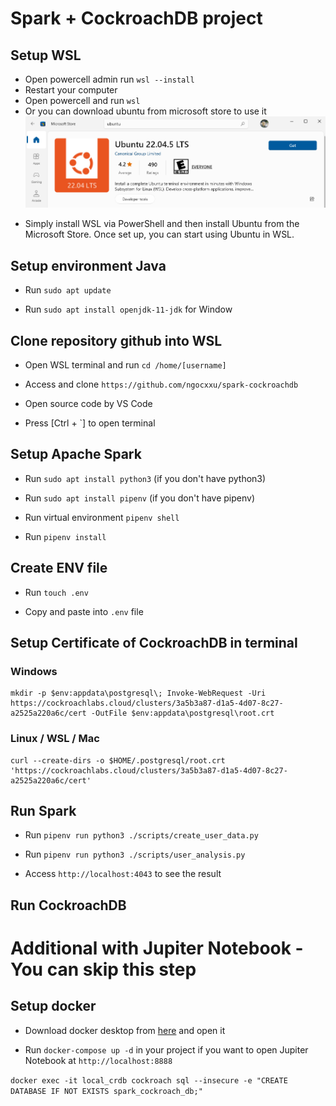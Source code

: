 # Spark + CockroachDB project

## Setup WSL

- Open powercell admin run `wsl --install`
- Restart your computer
- Open powercell and run `wsl`
- Or you can download ubuntu from microsoft store to use it
  ![alt text](image.png)

* Simply install WSL via PowerShell and then install Ubuntu from the Microsoft Store. Once set up, you can start using Ubuntu in WSL.

## Setup environment Java

- Run `sudo apt update`

- Run `sudo apt install openjdk-11-jdk` for Window

## Clone repository github into WSL

- Open WSL terminal and run `cd /home/[username]`

- Access and clone `https://github.com/ngocxxu/spark-cockroachdb`

- Open source code by VS Code

- Press [Ctrl + `] to open terminal

## Setup Apache Spark

- Run `sudo apt install python3` (if you don't have python3)

- Run `sudo apt install pipenv` (if you don't have pipenv)

- Run virtual environment `pipenv shell`

- Run `pipenv install`

## Create ENV file

- Run `touch .env`

- Copy and paste into `.env` file

## Setup Certificate of CockroachDB in terminal

### Windows

```
mkdir -p $env:appdata\postgresql\; Invoke-WebRequest -Uri https://cockroachlabs.cloud/clusters/3a5b3a87-d1a5-4d07-8c27-a2525a220a6c/cert -OutFile $env:appdata\postgresql\root.crt
```

### Linux / WSL / Mac

```
curl --create-dirs -o $HOME/.postgresql/root.crt 'https://cockroachlabs.cloud/clusters/3a5b3a87-d1a5-4d07-8c27-a2525a220a6c/cert'
```

## Run Spark

- Run `pipenv run python3 ./scripts/create_user_data.py`

- Run `pipenv run python3 ./scripts/user_analysis.py`

- Access `http://localhost:4043` to see the result

## Run CockroachDB

# Additional with Jupiter Notebook - You can skip this step

## Setup docker

- Download docker desktop from [here](https://www.docker.com/products/docker-desktop/) and open it

- Run `docker-compose up -d` in your project if you want to open Jupiter Notebook at `http://localhost:8888`

`docker exec -it local_crdb cockroach sql --insecure -e "CREATE DATABASE IF NOT EXISTS spark_cockroach_db;"`

